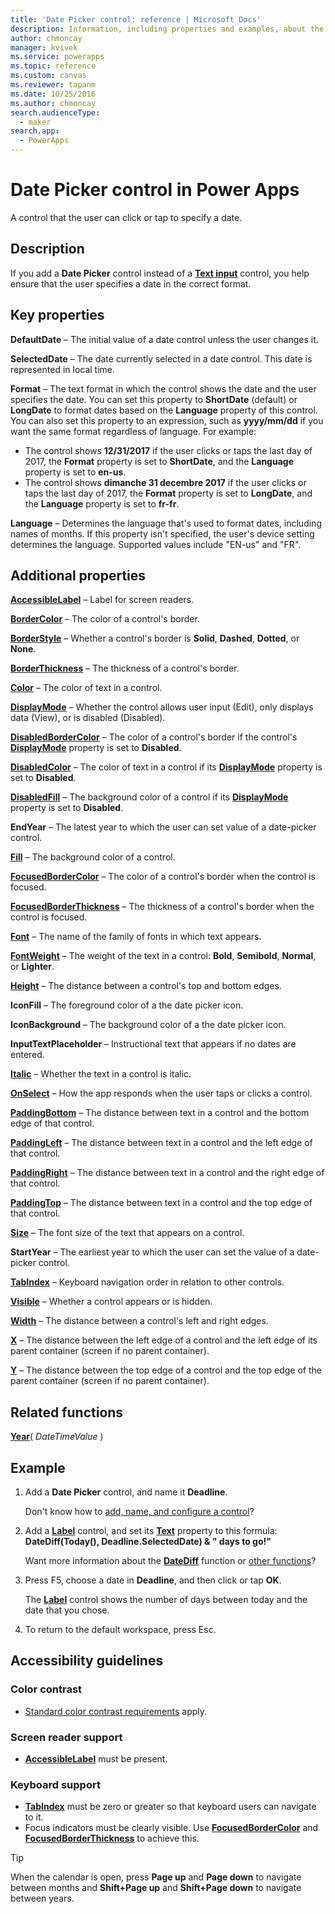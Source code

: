 ```yaml
---
title: 'Date Picker control: reference | Microsoft Docs'
description: Information, including properties and examples, about the Date Picker control
author: chmoncay
manager: kvivek
ms.service: powerapps
ms.topic: reference
ms.custom: canvas
ms.reviewer: tapanm
ms.date: 10/25/2016
ms.author: chmoncay
search.audienceType: 
  - maker
search.app: 
  - PowerApps
---
```

# Date Picker control in Power Apps
A control that the user can click or tap to specify a date.

## Description
If you add a **Date Picker** control instead of a **[Text input](control-text-input.md)** control, you help ensure that the user specifies a date in the correct format.

## Key properties
**DefaultDate** – The initial value of a date control unless the user changes it.

**SelectedDate** – The date currently selected in a date control.  This date is represented in local time.

**Format** – The text format in which the control shows the date and the user specifies the date. You can set this property to **ShortDate** (default) or **LongDate** to format dates based on the **Language** property of this control. You can also set this property to an expression, such as **yyyy/mm/dd** if you want the same format regardless of language. For example:

* The control shows **12/31/2017** if the user clicks or taps the last day of 2017, the **Format** property is set to **ShortDate**, and the **Language** property is set to **en-us**.
* The control shows **dimanche 31 decembre 2017** if the user clicks or taps the last day of 2017, the **Format** property is set to **LongDate**, and the **Language** property is set to **fr-fr**.

**Language** – Determines the language that's used to format dates, including names of months. If this property isn't specified, the user's device setting determines the language. Supported values include "EN-us" and "FR".

## Additional properties
**[AccessibleLabel](properties-accessibility.md)** – Label for screen readers.

**[BorderColor](properties-color-border.md)** – The color of a control's border.

**[BorderStyle](properties-color-border.md)** – Whether a control's border is **Solid**, **Dashed**, **Dotted**, or **None**.

**[BorderThickness](properties-color-border.md)** – The thickness of a control's border.

**[Color](properties-color-border.md)** – The color of text in a control.

**[DisplayMode](properties-core.md)** – Whether the control allows user input (Edit), only displays data (View), or is disabled (Disabled).

**[DisabledBorderColor](properties-color-border.md)** – The color of a control's border if the control's **[DisplayMode](properties-core.md)** property is set to **Disabled**.

**[DisabledColor](properties-color-border.md)** – The color of text in a control if its **[DisplayMode](properties-core.md)** property is set to **Disabled**.

**[DisabledFill](properties-color-border.md)** – The background color of a control if its **[DisplayMode](properties-core.md)** property is set to **Disabled**.

**EndYear** – The latest year to which the user can set value of a date-picker control.

**[Fill](properties-color-border.md)** – The background color of a control.

**[FocusedBorderColor](properties-color-border.md)** – The color of a control's border when the control is focused.

**[FocusedBorderThickness](properties-color-border.md)** – The thickness of a control's border when the control is focused.

**[Font](properties-text.md)** – The name of the family of fonts in which text appears.

**[FontWeight](properties-text.md)** – The weight of the text in a control: **Bold**, **Semibold**, **Normal**, or **Lighter**.

**[Height](properties-size-location.md)** – The distance between a control's top and bottom edges.

**IconFill** – The foreground color of a the date picker icon.

**IconBackground** – The background color of a the date picker icon.

**InputTextPlaceholder** – Instructional text that appears if no dates are entered.

**[Italic](properties-text.md)** – Whether the text in a control is italic.

**[OnSelect](properties-core.md)** – How the app responds when the user taps or clicks a control.

**[PaddingBottom](properties-size-location.md)** – The distance between text in a control and the bottom edge of that control.

**[PaddingLeft](properties-size-location.md)** – The distance between text in a control and the left edge of that control.

**[PaddingRight](properties-size-location.md)** – The distance between text in a control and the right edge of that control.

**[PaddingTop](properties-size-location.md)** – The distance between text in a control and the top edge of that control.

**[Size](properties-text.md)** – The font size of the text that appears on a control.

**StartYear** – The earliest year to which the user can set the value of a date-picker control.

**[TabIndex](properties-accessibility.md)** – Keyboard navigation order in relation to other controls.

**[Visible](properties-core.md)** – Whether a control appears or is hidden.

**[Width](properties-size-location.md)** – The distance between a control's left and right edges.

**[X](properties-size-location.md)** – The distance between the left edge of a control and the left edge of its parent container (screen if no parent container).

**[Y](properties-size-location.md)** – The distance between the top edge of a control and the top edge of the parent container (screen if no parent container).

## Related functions
**[Year](../functions/function-datetime-parts.md)**( *DateTimeValue* )

## Example
1. Add a **Date Picker** control, and name it **Deadline**.

    Don't know how to [add, name, and configure a control](../add-configure-controls.md)?
2. Add a **[Label](control-text-box.md)** control, and set its **[Text](properties-core.md)** property to this formula:
   <br>**DateDiff(Today(), Deadline.SelectedDate) & " days to go!"**

    Want more information about the **[DateDiff](../functions/function-dateadd-datediff.md)** function or [other functions](../formula-reference.md)?
3. Press F5, choose a date in **Deadline**, and then click or tap **OK**.

    The **[Label](control-text-box.md)** control shows the number of days between today and the date that you chose.
4. To return to the default workspace, press Esc.


## Accessibility guidelines
### Color contrast
* [Standard color contrast requirements](../accessible-apps-color.md) apply.

### Screen reader support
* **[AccessibleLabel](properties-accessibility.md)** must be present.

### Keyboard support
* **[TabIndex](properties-accessibility.md)** must be zero or greater so that keyboard users can navigate to it.
* Focus indicators must be clearly visible. Use **[FocusedBorderColor](properties-color-border.md)** and **[FocusedBorderThickness](properties-color-border.md)** to achieve this.

> [!TIP]
> When the calendar is open, press **Page up** and **Page down** to navigate between months and **Shift+Page up** and **Shift+Page down** to navigate between years.
